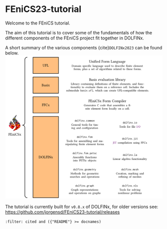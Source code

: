 # FEniCS23-tutorial

Welcome to the FEniCS tutorial.

The aim of this tutorial is to cover some of the fundamentals of how the different components of the FEniCS project fit together
in DOLFINx.

A short summary of the various components {cite}`DOLFINx2023` can be found below.
![Components of FEniCS](components_of_fenics.png)

The tutorial is currently built for `v0.8.x` of DOLFINx, for older versions see: https://github.com/jorgensd/FEniCS23-tutorial/releases

```{bibliography}
:filter: cited and ({"README"} >= docnames)
```
